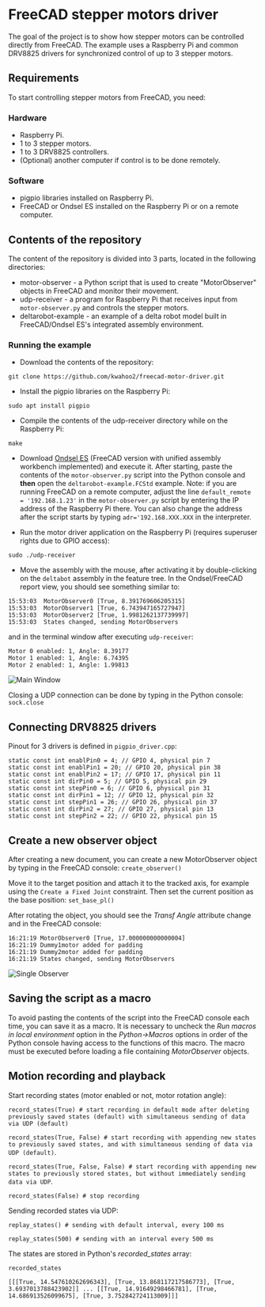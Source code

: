 # FreeCAD stepper motors driver

The goal of the project is to show how stepper motors can be controlled directly from FreeCAD.
The example uses a Raspberry Pi and common DRV8825 drivers for synchronized control of up to 3 stepper motors.

## Requirements

To start controlling stepper motors from FreeCAD, you need:

### Hardware

* Raspberry Pi.
* 1 to 3 stepper motors.
* 1 to 3 DRV8825 controllers.
* (Optional) another computer if control is to be done remotely.

### Software

* pigpio libraries installed on Raspberry Pi.
* FreeCAD or Ondsel ES installed on the Raspberry Pi or on a remote computer.

## Contents of the repository

The content of the repository is divided into 3 parts, located in the following directories:

* motor-observer - a Python script that is used to create "MotorObserver" objects in FreeCAD and monitor their movement.
* udp-receiver - a program for Raspberry Pi that receives input from `motor-observer.py` and controls the stepper motors.
* deltarobot-example - an example of a delta robot model built in FreeCAD/Ondsel ES's integrated assembly environment.

### Running the example

* Download the contents of the repository:

`git clone https://github.com/kwahoo2/freecad-motor-driver.git`

* Install the pigpio libraries on the Raspberry Pi:

`sudo apt install pigpio`

* Compile the contents of the udp-receiver directory while on the Raspberry Pi:

`make`

* Download [Ondsel ES](https://github.com/Ondsel-Development/FreeCAD/releases) (FreeCAD version with unified assembly workbench implemented) and execute it.
After starting, paste the contents of the `motor-observer.py` script into the Python console and **then** open the `deltarobot-example.FCStd` example.
Note: if you are running FreeCAD on a remote computer, adjust the line `default_remote = '192.168.1.23'` in the `motor-observer.py` script by entering the IP address of the Raspberry Pi there. You can also change the address after the script starts by typing `adr='192.168.XXX.XXX` in the interpreter.

* Run the motor driver application on the Raspberry Pi (requires superuser rights due to GPIO access):

`sudo ./udp-receiver`

* Move the assembly with the mouse, after activating it by double-clicking on the `deltabot` assembly in the feature tree. In the Ondsel/FreeCAD report view, you should see something similar to:

```
15:53:03  MotorObserver0 [True, 8.391769606205315]
15:53:03  MotorObserver1 [True, 6.743947165727947]
15:53:03  MotorObserver2 [True, 1.9981262137739997]
15:53:03  States changed, sending MotorObservers
```

and in the terminal window after executing `udp-receiver`:

```
Motor 0 enabled: 1, Angle: 8.39177
Motor 1 enabled: 1, Angle: 6.74395
Motor 2 enabled: 1, Angle: 1.99813
```

![Main Window][mw]

[mw]: https://raw.githubusercontent.com/kwahoo2/freecad-motor-driver/main/.github/images/mw_en.png "Main Window"

Closing a UDP connection can be done by typing in the Python console:
`sock.close`

## Connecting DRV8825 drivers
Pinout for 3 drivers is defined in `pigpio_driver.cpp`:

```
static const int enablPin0 = 4; // GPIO 4, physical pin 7
static const int enablPin1 = 20; // GPIO 20, physical pin 38
static const int enablPin2 = 17; // GPIO 17, physical pin 11
static const int dirPin0 = 5; // GPIO 5, physical pin 29
static const int stepPin0 = 6; // GPIO 6, physical pin 31
static const int dirPin1 = 12; // GPIO 12, physical pin 32
static const int stepPin1 = 26; // GPIO 26, physical pin 37
static const int dirPin2 = 27; // GPIO 27, physical pin 13
static const int stepPin2 = 22; // GPIO 22, physical pin 15
```

## Create a new observer object

After creating a new document, you can create a new MotorObserver object by typing in the FreeCAD console:
`create_observer()`

Move it to the target position and attach it to the tracked axis, for example using the `Create a Fixed Joint` constraint. Then set the current position as the base position:
`set_base_pl()`

After rotating the object, you should see the _Transf Angle_ attribute change and in the FreeCAD console:

```
16:21:19 MotorObserver0 [True, 17.000000000000004]
16:21:19 Dummy1motor added for padding
16:21:19 Dummy2motor added for padding
16:21:19 States changed, sending MotorObservers
```


![Single Observer][so]

[so]: https://raw.githubusercontent.com/kwahoo2/freecad-motor-driver/main/.github/images/single_observer.png "Observer"

## Saving the script as a macro

To avoid pasting the contents of the script into the FreeCAD console each time, you can save it as a macro. It is necessary to uncheck the _Run macros in local environment_ option in the _Python->Macros_ options in order of the Python console having access to the functions of this macro. The macro must be executed before loading a file containing _MotorObserver_ objects.

## Motion recording and playback

Start recording states (motor enabled or not, motor rotation angle):

`record_states(True) # start recording in default mode after deleting previously saved states (default) with simultaneous sending of data via UDP (default)`

`record_states(True, False) # start recording with appending new states to previously saved states, and with simultaneous sending of data via UDP (default)`.

`record_states(True, False, False) # start recording with appending new states to previously stored states, but without immediately sending data via UDP`.

`record_states(False) # stop recording`

Sending recorded states via UDP:

`replay_states() # sending with default interval, every 100 ms`

`replay_states(500) # sending with an interval every 500 ms`

The states are stored in Python's _recorded_states_ array:

`recorded_states`

`[[[True, 14.547610262696343], [True, 13.868117217586773], [True, 3.6937013788423902]] ... [[True, 14.91649298466781], [True, 14.686913526099675], [True, 3.752842724113009]]]`
